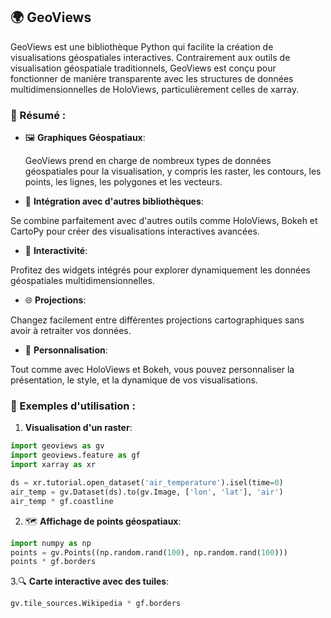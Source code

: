 ## 🌍 GeoViews 

GeoViews est une bibliothèque Python qui facilite la création de visualisations géospatiales interactives. Contrairement aux outils de visualisation géospatiale traditionnels, GeoViews est conçu pour fonctionner de manière transparente avec les structures de données multidimensionnelles de HoloViews, particulièrement celles de xarray.

### 📘 Résumé :

- 🖼 **Graphiques Géospatiaux**:

  GeoViews prend en charge de nombreux types de données géospatiales pour la visualisation, y compris les raster, les contours, les points, les lignes, les polygones et les vecteurs.
  
- 🔗 **Intégration avec d'autres bibliothèques**:
  
Se combine parfaitement avec d'autres outils comme HoloViews, Bokeh et CartoPy pour créer des visualisations interactives avancées.

- 🔄 **Interactivité**:

Profitez des widgets intégrés pour explorer dynamiquement les données géospatiales multidimensionnelles.

- 🌐 **Projections**:

Changez facilement entre différentes projections cartographiques sans avoir à retraiter vos données.

- 🎨 **Personnalisation**:

Tout comme avec HoloViews et Bokeh, vous pouvez personnaliser la présentation, le style, et la dynamique de vos visualisations.

### 🚀 Exemples d'utilisation :

1. **Visualisation d'un raster**:
```python
import geoviews as gv
import geoviews.feature as gf
import xarray as xr

ds = xr.tutorial.open_dataset('air_temperature').isel(time=0)
air_temp = gv.Dataset(ds).to(gv.Image, ['lon', 'lat'], 'air')
air_temp * gf.coastline
```
2. 🗺 **Affichage de points géospatiaux**:
```python
import numpy as np
points = gv.Points((np.random.rand(100), np.random.rand(100)))
points * gf.borders
```

3.🔍 **Carte interactive avec des tuiles**:
```python
gv.tile_sources.Wikipedia * gf.borders
```
